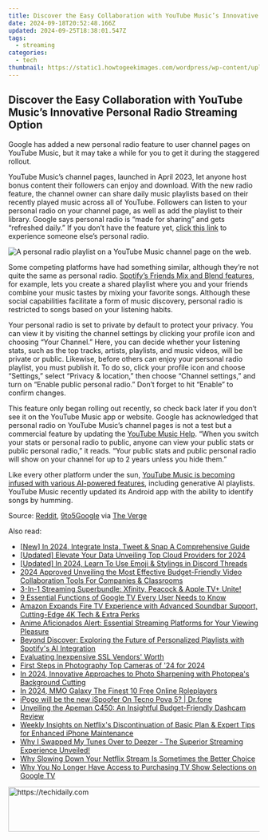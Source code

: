 ```yaml
---
title: Discover the Easy Collaboration with YouTube Music’s Innovative Personal Radio Streaming Option
date: 2024-09-18T20:52:48.166Z
updated: 2024-09-25T18:38:01.547Z
tags:
  - streaming
categories:
  - tech
thumbnail: https://static1.howtogeekimages.com/wordpress/wp-content/uploads/2024/08/youtubemusic.jpg
---
```


## Discover the Easy Collaboration with YouTube Music’s Innovative Personal Radio Streaming Option

Google has added a new personal radio feature to user channel pages on YouTube Music, but it may take a while for you to get it during the staggered rollout.

 YouTube Music’s channel pages, launched in April 2023, let anyone host bonus content their followers can enjoy and download. With the new radio feature, the channel owner can share daily music playlists based on their recently played music across all of YouTube. Followers can listen to your personal radio on your channel page, as well as add the playlist to their library. Google says personal radio is “made for sharing” and gets “refreshed daily.” If you don’t have the feature yet, [click this link](https://music.youtube.com/playlist?list=RDATjuUCkUtiIuMg8YU6hq04F-3k2w&playnext=1&si=XMIwDMlP72wTO3Rt) to experience someone else’s personal radio.

![A personal radio playlist on a YouTube Music channel page on the web.](https://static1.howtogeekimages.com/wordpress/wp-content/uploads/2024/08/youtube-music-personal-radio-playlsit-example.png) 

 Some competing platforms have had something similar, although they’re not quite the same as personal radio. [Spotify’s Friends Mix and Blend features](https://facebook-video-content.techidaily.com/new-in-2024-vimeo-profile-picture-constraints/), for example, lets you create a shared playlist where you and your friends combine your music tastes by mixing your favorite songs. Although these social capabilities facilitate a form of music discovery, personal radio is restricted to songs based on your listening habits.

 Your personal radio is set to private by default to protect your privacy. You can view it by visiting the channel settings by clicking your profile icon and choosing “Your Channel.” Here, you can decide whether your listening stats, such as the top tracks, artists, playlists, and music videos, will be private or public. Likewise, before others can enjoy your personal radio playlist, you must publish it. To do so, click your profile icon and choose “Settings,” select “Privacy & location,” then choose “Channel settings,” and turn on “Enable public personal radio.” Don’t forget to hit “Enable” to confirm changes.

 This feature only began rolling out recently, so check back later if you don’t see it on the YouTube Music app or website. Google has acknowledged that personal radio on YouTube Music’s channel pages is not a test but a commercial feature by updating the [YouTube Music Help](http://support.google.com/youtubemusic/answer/13407991). “When you switch your stats or personal radio to public, anyone can view your public stats or public personal radio,” it reads. “Your public stats and public personal radio will show on your channel for up to 2 years unless you hide them.”

 Like every other platform under the sun, [YouTube Music is becoming infused with various AI-powered features](https://instagram-clips.techidaily.com/new-2024-approved-expert-tag-analyzer-devices-for-popular-platforms-fbtwitterinsta/), including generative AI playlists. YouTube Music recently updated its Android app with the ability to identify songs by humming.

 Source: [Reddit](https://www.reddit.com/r/YoutubeMusic/comments/1enphjl/yt%5Fmusic%5Fis%5Fslowly%5Fadding%5Fsocial%5Ffeatures/), [9to5Google](https://9to5google.com/2024/08/10/youtube-music-personal-radio/) via [The Verge](https://www.theverge.com/2024/8/12/24218587/youtube-music-personal-radio-playlist-top-stats-profiles)

<ins class="adsbygoogle"
     style="display:block"
     data-ad-format="autorelaxed"
     data-ad-client="ca-pub-7571918770474297"
     data-ad-slot="1223367746"></ins>

<ins class="adsbygoogle"
     style="display:block"
     data-ad-client="ca-pub-7571918770474297"
     data-ad-slot="8358498916"
     data-ad-format="auto"
     data-full-width-responsive="true"></ins>

<span class="atpl-alsoreadstyle">Also read:</span>
<div><ul>
<li><a href="https://twitter-videos.techidaily.com/new-in-2024-integrate-insta-tweet-and-snap-a-comprehensive-guide/"><u>[New] In 2024, Integrate Insta, Tweet & Snap A Comprehensive Guide</u></a></li>
<li><a href="https://vp-tips.techidaily.com/updated-elevate-your-data-unveiling-top-cloud-providers-for-2024/"><u>[Updated] Elevate Your Data Unveiling Top Cloud Providers for 2024</u></a></li>
<li><a href="https://discord-videos.techidaily.com/updated-in-2024-learn-to-use-emoji-and-stylings-in-discord-threads/"><u>[Updated] In 2024, Learn To Use Emoji & Stylings in Discord Threads</u></a></li>
<li><a href="https://screen-video-capture.techidaily.com/2024-approved-unveiling-the-most-effective-budget-friendly-video-collaboration-tools-for-companies-and-classrooms/"><u>2024 Approved Unveiling the Most Effective Budget-Friendly Video Collaboration Tools For Companies & Classrooms</u></a></li>
<li><a href="https://media-tips.techidaily.com/3-in-1-streaming-superbundle-xfinity-peacock-and-apple-tvplus-unite/"><u>3-In-1 Streaming Superbundle: Xfinity, Peacock & Apple TV+ Unite!</u></a></li>
<li><a href="https://media-tips.techidaily.com/9-essential-functions-of-google-tv-every-user-needs-to-know/"><u>9 Essential Functions of Google TV Every User Needs to Know</u></a></li>
<li><a href="https://media-tips.techidaily.com/amazon-expands-fire-tv-experience-with-advanced-soundbar-support-cutting-edge-4k-tech-and-extra-perks/"><u>Amazon Expands Fire TV Experience with Advanced Soundbar Support, Cutting-Edge 4K Tech & Extra Perks</u></a></li>
<li><a href="https://media-tips.techidaily.com/anime-aficionados-alert-essential-streaming-platforms-for-your-viewing-pleasure/"><u>Anime Aficionados Alert: Essential Streaming Platforms for Your Viewing Pleasure</u></a></li>
<li><a href="https://media-tips.techidaily.com/beyond-discover-exploring-the-future-of-personalized-playlists-with-spotifys-ai-integration/"><u>Beyond Discover: Exploring the Future of Personalized Playlists with Spotify's AI Integration</u></a></li>
<li><a href="https://buynow-info.techidaily.com/evaluating-inexpensive-ssl-vendors-worth/"><u>Evaluating Inexpensive SSL Vendors' Worth</u></a></li>
<li><a href="https://article-tips.techidaily.com/first-steps-in-photography-top-cameras-of-24-for-2024/"><u>First Steps in Photography Top Cameras of '24 for 2024</u></a></li>
<li><a href="https://some-knowledge.techidaily.com/in-2024-innovative-approaches-to-photo-sharpening-with-photopeas-background-cutting/"><u>In 2024, Innovative Approaches to Photo Sharpening with Photopea's Background Cutting</u></a></li>
<li><a href="https://digital-screen-recording.techidaily.com/in-2024-mmo-galaxy-the-finest-10-free-online-roleplayers/"><u>In 2024, MMO Galaxy The Finest 10 Free Online Roleplayers</u></a></li>
<li><a href="https://android-pokemon-go.techidaily.com/ipogo-will-be-the-new-ispoofer-on-tecno-pova-5-drfone-by-drfone-virtual-android/"><u>iPogo will be the new iSpoofer On Tecno Pova 5? | Dr.fone</u></a></li>
<li><a href="https://buynow-marvelous.techidaily.com/unveiling-the-apeman-c450-an-insightful-budget-friendly-dashcam-review/"><u>Unveiling the Apeman C450: An Insightful Budget-Friendly Dashcam Review</u></a></li>
<li><a href="https://media-tips.techidaily.com/weekly-insights-on-netflixs-discontinuation-of-basic-plan-and-expert-tips-for-enhanced-iphone-maintenance/"><u>Weekly Insights on Netflix's Discontinuation of Basic Plan & Expert Tips for Enhanced iPhone Maintenance</u></a></li>
<li><a href="https://media-tips.techidaily.com/why-i-swapped-my-tunes-over-to-deezer-the-superior-streaming-experience-unveiled/"><u>Why I Swapped My Tunes Over to Deezer - The Superior Streaming Experience Unveiled!</u></a></li>
<li><a href="https://media-tips.techidaily.com/why-slowing-down-your-netflix-stream-is-sometimes-the-better-choice/"><u>Why Slowing Down Your Netflix Stream Is Sometimes the Better Choice</u></a></li>
<li><a href="https://media-tips.techidaily.com/why-you-no-longer-have-access-to-purchasing-tv-show-selections-on-google-tv/"><u>Why You No Longer Have Access to Purchasing TV Show Selections on Google TV</u></a></li>
</ul></div>

<!-- affiliate ads begin -->
<a href="https://aligracehair.sjv.io/c/5597632/2080333/19272" target="_top" id="2080333">
  <img src="//a.impactradius-go.com/display-ad/19272-2080333" border="0" alt="https://techidaily.com" width="728" height="90"/>
</a>
<img height="0" width="0" src="https://aligracehair.sjv.io/i/5597632/2080333/19272" style="position:absolute;visibility:hidden;" border="0" />
<!-- affiliate ads end -->

